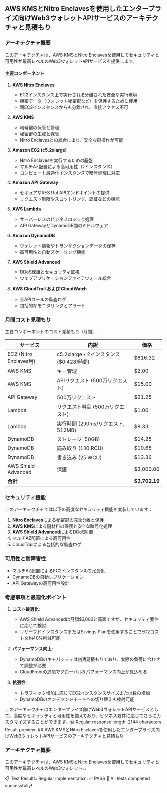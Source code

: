 ## AWS KMSとNitro Enclavesを使用したエンタープライズ向けWeb3ウォレットAPIサービスのアーキテクチャと見積もり

### アーキテクチャ概要

このアーキテクチャは、AWS KMSとNitro Enclavesを使用してセキュリティと可用性が最高レベルのWeb3ウォレットAPIサービスを提供します。

#### 主要コンポーネント

1. **AWS Nitro Enclaves**
   - EC2インスタンス上で実行される分離された安全な実行環境
   - 機密データ（ウォレット秘密鍵など）を保護するために使用
   - 親EC2インスタンスからも分離され、直接アクセス不可

2. **AWS KMS**
   - 暗号鍵の保管と管理
   - 秘密鍵の生成と保管
   - Nitro Enclavesとの統合により、安全な鍵操作が可能

3. **Amazon EC2 (c5.2xlarge)**
   - Nitro Enclavesを実行するための基盤
   - マルチAZ配置による高可用性（2インスタンス）
   - コンピュート最適化インスタンスで暗号処理に対応

4. **Amazon API Gateway**
   - セキュアなRESTful APIエンドポイントの提供
   - リクエスト制限やスロットリング、認証などの機能

5. **AWS Lambda**
   - サーバーレスのビジネスロジック処理
   - API GatewayとDynamoDB間のミドルウェア

6. **Amazon DynamoDB**
   - ウォレット情報やトランザクションデータの保存
   - 高可用性と自動スケーリング機能

7. **AWS Shield Advanced**
   - DDoS保護とセキュリティ監視
   - ウェブアプリケーションファイアウォール統合

8. **AWS CloudTrail および CloudWatch**
   - 全APIコールの監査ログ
   - 包括的なモニタリングとアラート

### 月間コスト見積もり

主要コンポーネントのコスト見積もり（月間）:

| サービス | 内訳 | 価格 |
|---------|------|------|
| EC2 (Nitro Enclaves用) | c5.2xlarge x 2インスタンス ($0.428/時間) | $616.32 |
| AWS KMS | キー管理 | $2.00 |
| AWS KMS | APIリクエスト (500万リクエスト) | $15.00 |
| API Gateway | 500万リクエスト | $21.25 |
| Lambda | リクエスト料金 (500万リクエスト) | $1.00 |
| Lambda | 実行時間 (200ms/リクエスト, 512MB) | $8.33 |
| DynamoDB | ストレージ (50GB) | $14.25 |
| DynamoDB | 読み取り (100 RCU) | $10.68 |
| DynamoDB | 書き込み (25 WCU) | $13.36 |
| AWS Shield Advanced | 保護 | $3,000.00 |
| **合計** | | **$3,702.19** |

### セキュリティ機能

このアーキテクチャでは以下の高度なセキュリティ機能を実装しています：

1. **Nitro Enclaves**による秘密鍵の完全分離と保護
2. **AWS KMS**による鍵材料の保護と安全な暗号化処理
3. **AWS Shield Advanced**によるDDoS防御
4. マルチAZ配置による高可用性
5. CloudTrailによる包括的な監査ログ

### 可用性と耐障害性

- マルチAZ配置によるEC2インスタンスの冗長化
- DynamoDBの自動レプリケーション
- API Gatewayの高可用性設計

### 考慮事項と最適化ポイント

1. **コスト最適化**:
   - AWS Shield Advancedは月額$3,000と高額ですが、セキュリティ要件に応じて検討
   - リザーブドインスタンスまたはSavings Planを使用することでEC2コストを約40%削減可能

2. **パフォーマンス向上**:
   - DynamoDBのキャパシティは初期見積もりであり、実際の負荷に合わせて調整が必要
   - CloudFrontの追加でグローバルなパフォーマンス向上が見込める

3. **拡張性**:
   - トラフィック増加に応じてEC2インスタンスサイズまたは数の増加
   - DynamoDBのオンデマンドモードへの切り替えも検討可能

このアーキテクチャはエンタープライズ向けWeb3ウォレットAPIサービスとして、高度なセキュリティと可用性を備えており、ビジネス要件に応じてさらにカスタマイズすることができます。📊 Regular response length: 2144 characters
Result preview: ## AWS KMSとNitro Enclavesを使用したエンタープライズ向けWeb3ウォレットAPIサービスのアーキテクチャと見積もり

### アーキテクチャ概要

このアーキテクチャは、AWS KMSとNitro Enclavesを使用してセキュリティと可用性が最高レベルのWeb3ウォレット...

📋 Test Results:
   Regular implementation: ✅ PASS
🎉 All tests completed successfully!